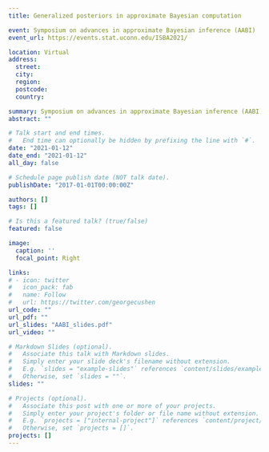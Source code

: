 ```yaml
---
title: Generalized posteriors in approximate Bayesian computation

event: Symposium on advances in approximate Bayesian inference (AABI)
event_url: https://events.stat.uconn.edu/ISBA2021/

location: Virtual
address:
  street:
  city:
  region:
  postcode:
  country: 

summary: Symposium on advances in approximate Bayesian inference (AABI)
abstract: ""

# Talk start and end times.
#   End time can optionally be hidden by prefixing the line with `#`.
date: "2021-01-12"
date_end: "2021-01-12"
all_day: false

# Schedule page publish date (NOT talk date).
publishDate: "2017-01-01T00:00:00Z"

authors: []
tags: []

# Is this a featured talk? (true/false)
featured: false

image:
  caption: ''
  focal_point: Right

links:
# - icon: twitter
#   icon_pack: fab
#   name: Follow
#   url: https://twitter.com/georgecushen
url_code: ""
url_pdf: ""
url_slides: "AABI_slides.pdf"
url_video: ""

# Markdown Slides (optional).
#   Associate this talk with Markdown slides.
#   Simply enter your slide deck's filename without extension.
#   E.g. `slides = "example-slides"` references `content/slides/example-slides.md`.
#   Otherwise, set `slides = ""`.
slides: ""

# Projects (optional).
#   Associate this post with one or more of your projects.
#   Simply enter your project's folder or file name without extension.
#   E.g. `projects = ["internal-project"]` references `content/project/deep-learning/index.md`.
#   Otherwise, set `projects = []`.
projects: []
---
```


